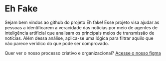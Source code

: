 # Eh Fake

Sejam bem vindos ao github do projeto Eh fake! Esse projeto visa ajudar as pessoas a identificarem a veracidade das notícias por meio de agentes de inteligência artificial que analisam os principais meios de transmissão de notícias. Além dessa análise, aplica-se uma lógica para filtrar aquilo que não parece verídico do que pode ser comprovado.

Quer ver o nosso processo criativo e organizacional? [Acesse o nosso figma](https://www.figma.com/board/IEMLIEgwQhLgx0DYJ65hG0/Projeto_Eh_fake?node-id=0-1&p=f&t=hSdCjn4S1R9FPWAC-0)

